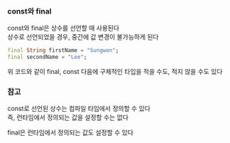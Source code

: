 ### const와 final
const와 final은 상수를 선언할 때 사용된다  
상수로 선언되었을 경우, 중간에 값 변경이 불가능하게 된다  

```Dart
final String firstName = "Sungwon";
final secondName = "Lee";
```
위 코드와 같이 final, const 다음에 구체적인 타입을 적을 수도, 적지 않을 수도 있다

### 참고
const로 선언된 상수는 컴파일 타임에서 정의할 수 있다  
즉, 런타임에서 정의되는 값을 설정할 수는 없다  
  
final은 런타임에서 정의되는 값도 설정할 수 있다
